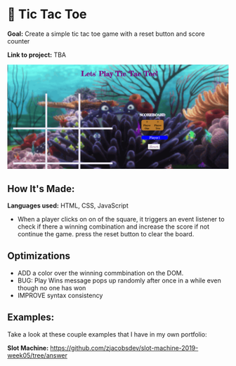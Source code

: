 #  📌 Tic Tac Toe

**Goal:** Create a simple  tic tac toe game with a reset button and score counter

**Link to project:** TBA

![](readme.PNG)

## How It's Made:

  **Languages used:**  HTML, CSS, JavaScript

  - When a player clicks on on of the square, it triggers an event listener to check if there a winning combination and increase the score 
  if not continue the game. press the reset button to clear the board.
  
## Optimizations
  - ADD a color over the winning commbination on the DOM.
  - BUG: Play Wins message pops up randomly after once in a while even though no one has won
  - IMPROVE syntax consistency
  
## Examples:
Take a look at these couple examples that I have in my own portfolio:

**Slot Machine:** https://github.com/zjacobsdev/slot-machine-2019-week05/tree/answer

